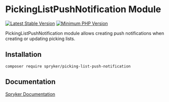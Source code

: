 # PickingListPushNotification Module
[![Latest Stable Version](https://poser.pugx.org/spryker/picking-list-push-notification/v/stable.svg)](https://packagist.org/packages/spryker/picking-list-push-notification)
[![Minimum PHP Version](https://img.shields.io/badge/php-%3E%3D%208.0-8892BF.svg)](https://php.net/)

PickingListPushNotification module allows creating push notifications when creating or updating picking lists.

## Installation

```
composer require spryker/picking-list-push-notification
```

## Documentation

[Spryker Documentation](https://docs.spryker.com)
